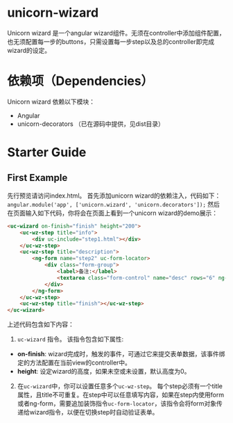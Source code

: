 # unicorn-wizard
Unicorn wizard 是一个angular wizard组件。无须在controller中添加组件配置，也无须配置每一步的buttons，只需设置每一步step以及总的controller即完成wizard的设定。


# 依赖项（Dependencies）
Unicorn wizard 依赖以下模块：
* Angular
* unicorn-decorators （已在源码中提供，见dist目录）

# Starter Guide
## First Example
先行预览请访问index.html。
首先添加unicorn wizard的依赖注入，代码如下：
`
angular.module('app', ['unicorn.wizard', 'unicorn.decorators']);
`
然后在页面输入如下代码，你将会在页面上看到一个unicorn wizard的demo展示：

````html
<uc-wizard on-finish="finish" height="200">
	<uc-wz-step title="info">
		<div uc-include="step1.html"></div>
	</uc-wz-step>
	<uc-wz-step title="description">
		<ng-form name="step2" uc-form-locator>
			<div class="form-group">
				<label>备注:</label>
				<textarea class="form-control" name="desc" rows="6" ng-model="data.desc"></textarea>
			</div>
		</ng-form>
	</uc-wz-step>
	<uc-wz-step title="finish"></uc-wz-step>
</uc-wizard>
````
上述代码包含如下内容：
1) `uc-wizard` 指令。 该指令包含如下属性:
* **on-finish**: wizard完成时，触发的事件，可通过它来提交表单数据，该事件绑定的方法配置在当前view的controller中。
* **height**: 设定wizard的高度，如果未空或未设置，默认高度为0。

2) 在`uc-wizard`中，你可以设置任意多个`uc-wz-step`。 每个step必须有一个title属性，且title不可重复。在step中可以任意填写内容，如果在step内使用form或者ng-form，需要追加装饰指令`uc-form-locator`，该指令会将form对象传递给wizard指令，以便在切换step时自动验证表单。


